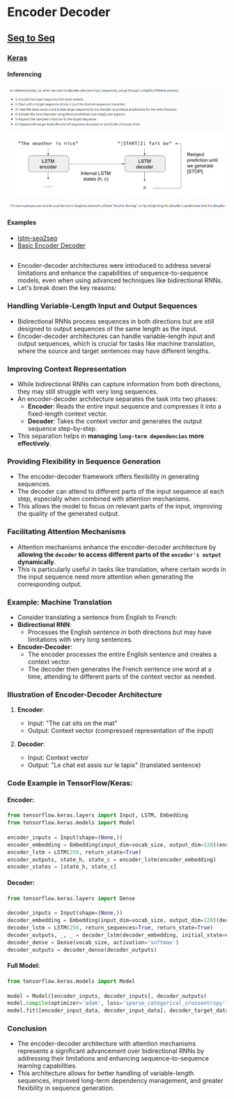 # Encoder Decoder

## [Seq to Seq](https://jalammar.github.io/visualizing-neural-machine-translation-mechanics-of-seq2seq-models-with-attention/)
### [Keras](https://blog.keras.io/a-ten-minute-introduction-to-sequence-to-sequence-learning-in-keras.html)
#### Inferencing
<img src="inferencing.png">

#### Examples
- [lstm-seq2seq](https://github.com/bond005/seq2seq)
- [Basic Encoder Decoder](https://colab.research.google.com/github/kmkarakaya/ML_tutorials/blob/master/seq2seq_Part_C_Basic_Encoder_Decoder.ipynb)
## 
- Encoder-decoder architectures were introduced to address several limitations and enhance the capabilities of sequence-to-sequence models, even when using advanced techniques like bidirectional RNNs. 
- Let's break down the key reasons:

### Handling Variable-Length Input and Output Sequences
- Bidirectional RNNs process sequences in both directions but are still designed to output sequences of the same length as the input. 
- Encoder-decoder architectures can handle variable-length input and output sequences, which is crucial for tasks like machine translation, where the source and target sentences may have different lengths.

### Improving Context Representation
- While bidirectional RNNs can capture information from both directions, they may still struggle with very long sequences. 
- An encoder-decoder architecture separates the task into two phases:
  - **Encoder**: Reads the entire input sequence and compresses it into a fixed-length context vector.
  - **Decoder**: Takes the context vector and generates the output sequence step-by-step. 
- This separation helps in **managing `long-term dependencies` more effectively**.

### **Providing Flexibility in Sequence Generation**
- The encoder-decoder framework offers flexibility in generating sequences. 
- The decoder can attend to different parts of the input sequence at each step, especially when combined with attention mechanisms. 
- This allows the model to focus on relevant parts of the input, improving the quality of the generated output.

### **Facilitating Attention Mechanisms**
- Attention mechanisms enhance the encoder-decoder architecture by **allowing the `decoder` to access different parts of the `encoder's output` dynamically**. 
- This is particularly useful in tasks like translation, where certain words in the input sequence need more attention when generating the corresponding output.

### **Example: Machine Translation**
- Consider translating a sentence from English to French:
- **Bidirectional RNN**: 
  - Processes the English sentence in both directions but may have limitations with very long sentences.
- **Encoder-Decoder**: 
  - The encoder processes the entire English sentence and creates a context vector. 
  - The decoder then generates the French sentence one word at a time, attending to different parts of the context vector as needed.

### **Illustration of Encoder-Decoder Architecture**
1. **Encoder**: 
   - Input: "The cat sits on the mat"
   - Output: Context vector (compressed representation of the input)

2. **Decoder**:
   - Input: Context vector
   - Output: "Le chat est assis sur le tapis" (translated sentence)

### **Code Example in TensorFlow/Keras:**

#### Encoder:
```python
from tensorflow.keras.layers import Input, LSTM, Embedding
from tensorflow.keras.models import Model

encoder_inputs = Input(shape=(None,))
encoder_embedding = Embedding(input_dim=vocab_size, output_dim=128)(encoder_inputs)
encoder_lstm = LSTM(256, return_state=True)
encoder_outputs, state_h, state_c = encoder_lstm(encoder_embedding)
encoder_states = [state_h, state_c]
```

#### Decoder:
```python
from tensorflow.keras.layers import Dense

decoder_inputs = Input(shape=(None,))
decoder_embedding = Embedding(input_dim=vocab_size, output_dim=128)(decoder_inputs)
decoder_lstm = LSTM(256, return_sequences=True, return_state=True)
decoder_outputs, _, _ = decoder_lstm(decoder_embedding, initial_state=encoder_states)
decoder_dense = Dense(vocab_size, activation='softmax')
decoder_outputs = decoder_dense(decoder_outputs)
```

#### Full Model:
```python
from tensorflow.keras.models import Model

model = Model([encoder_inputs, decoder_inputs], decoder_outputs)
model.compile(optimizer='adam', loss='sparse_categorical_crossentropy')
model.fit([encoder_input_data, decoder_input_data], decoder_target_data, epochs=10)
```

### **Conclusion**
- The encoder-decoder architecture with attention mechanisms represents a significant advancement over bidirectional RNNs by addressing their limitations and enhancing sequence-to-sequence learning capabilities. 
- This architecture allows for better handling of variable-length sequences, improved long-term dependency management, and greater flexibility in sequence generation.